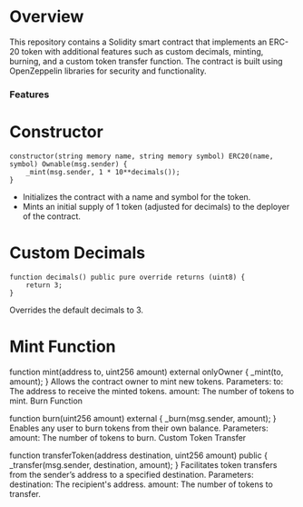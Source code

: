 # Overview
This repository contains a Solidity smart contract that implements an ERC-20 token with additional features such as custom decimals, minting, burning, and a custom token transfer function. The contract is built using OpenZeppelin libraries for security and functionality.

###  Features

#    Constructor
```
constructor(string memory name, string memory symbol) ERC20(name, symbol) Ownable(msg.sender) {
    _mint(msg.sender, 1 * 10**decimals());
}
```

+ Initializes the contract with a name and symbol for the token.
+ Mints an initial supply of 1 token (adjusted for decimals) to the deployer of the contract.
    
#    Custom Decimals

```
function decimals() public pure override returns (uint8) {
    return 3;
}
```
Overrides the default decimals to 3.

#    Mint Function


function mint(address to, uint256 amount) external onlyOwner {
    _mint(to, amount);
}
Allows the contract owner to mint new tokens.
Parameters:
to: The address to receive the minted tokens.
amount: The number of tokens to mint.
Burn Function


function burn(uint256 amount) external {
    _burn(msg.sender, amount);
}
Enables any user to burn tokens from their own balance.
Parameters:
amount: The number of tokens to burn.
Custom Token Transfer


function transferToken(address destination, uint256 amount) public {
    _transfer(msg.sender, destination, amount);
}
Facilitates token transfers from the sender’s address to a specified destination.
Parameters:
destination: The recipient's address.
amount: The number of tokens to transfer.
